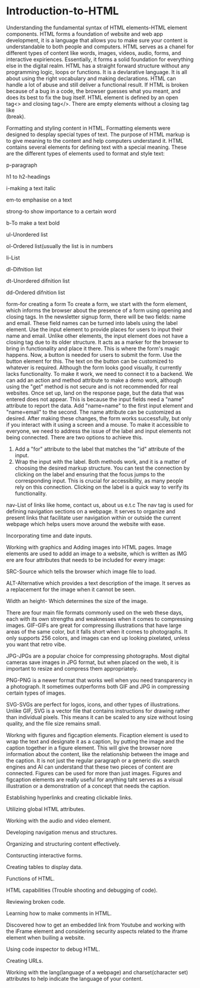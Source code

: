 # Introduction-to-HTML

Understanding the fundamental syntax of HTML elements-HTML element components. 
HTML forms a foundation of website and web app development, it is a language that allows you to make sure your content is understandable to both people and computers.
HTML serves as a chanel for different types of content like words, images, videos, audio, forms, and interactive expiriences. 
Essentially, it forms a solid foundation for everything else in the digital realm.
HTML has a straight forward structure without any programming logic, loops or functions. It is a devlarative language. It is all about using the right vocabulary and making declarations.
HTML can handle a lot of abuse and still deliver a functional result.
If HTML is broken because of a bug in a code, the browser guesses what you meant, and does its best to fix the bug itself. 
HTML element is defined by an open tag<> and closing tag</>. There are empty elements without a closing tag like<br>(break).


Formatting and styling content in HTML.
Formatting elements were designed to desplay special types of text. 
The purpose of HTML markup is to give meaning to the content and help computers understand it. HTML contains several elements for defining text with a special meaning.
These are the different types of elements used to format and style text:

p-paragraph

h1 to h2-headings

i-making a text italic

em-to emphasise on a text

strong-to show importance to a certain word

b-To make a text bold

ul-Unordered list

ol-Ordered list(usually the list is in numbers

li-List

dl-Difnition list

dt-Unordered difnition list

dd-Ordered difnition list

form-for creating a form
To create a form, we start with the form element, which informs the browser about the presence of a form using opening and closing tags. In the newsletter signup form, there will be two fields: name and email. These field names can be turned into labels using the label element. 
Use the input element to provide places for users to input their name and email. Unlike other elements, the input element does not have a closing tag due to its older structure. It acts as a marker for the browser to bring in functionality and place it there. This is where the form's magic happens. 
Now, a button is needed for users to submit the form. Use the button element for this. The text on the button can be customized to whatever is required. Although the form looks good visually, it currently lacks functionality. To make it work, we need to connect it to a backend. We can add an action and method attribute to make a demo work, although using the "get" method is not secure and is not recommended for real websites.
Once set up, land on the response page, but the data that was entered does not appear. This is because the input fields need a "name" attribute to report the data. Add "name=name" to the first input element and "name=email" to the second. The name attribute can be customized as desired. After making these changes, the form works successfully, but only if you interact with it using a screen and a mouse. 
To make it accessible to everyone, we need to address the issue of the label and input elements not being connected. There are two options to achieve this. 
1.	Add a "for" attribute to the label that matches the "id" attribute of the input. 
2.	Wrap the input with the label. 
Both methods work, and it is a matter of choosing the desired markup structure. You can test the connection by clicking on the label and ensuring that the focus jumps to the corresponding input. This is crucial for accessibility, as many people rely on this connection. Clicking on the label is a quick way to verify its functionality. 

nav-List of links like home, contact us, about us e.t.c
The nav tag is used for defining navigation sections on a
webpage. It serves to organize and present links that facilitate
user navigation within or outside the current webpage which helps
users move around the website with ease.



Incorporating time and date inputs.


Working with graphics and Adding images into HTML pages.
Image elements are used to addd an image to a website, which is written as IMG
ere are four attributes that needs to be included for every image:

SRC-Source which tells the browser which image file to load.

ALT-Alternative which provides a text description of the image. It serves as a replacement for the image when it cannot be seen.

Width an height- Which determines the size of the image.

There are four main file formats commonly used on the web these days, each with its own strengths and weaknesses when it comes to compressing images. 
GIF-GIFs are great for compressing illustrations that have large areas of the same color, but it falls short when it comes to photographs. It only supports 256 colors, and images can end up looking pixelated, unless you want that retro vibe. 

JPG-JPGs are a popular choice for compressing photographs. Most digital cameras save images in JPG format, but when placed on the web, it is important to resize and compress them appropriately. 

PNG-PNG is a newer format that works well when you need transparency in a photograph. It sometimes outperforms both GIF and JPG in compressing certain types of images.

SVG-SVGs are perfect for logos, icons, and other types of illustrations. Unlike GIF, SVG is a vector file that contains instructions for drawing rather than individual pixels. This means it can be scaled to any size without losing quality, and the file size remains small. 

Workng with figures and figcaption elements. 
Ficaption element is used to wrap the text and designate it as a caption, by putting the image and the caption together in a figure element. 
This will give the browser nore information about the content, like the relationship between the image and the caption. 
It is not just the regular paragraph or a generic div. search engines and AI can understand that these two pieces of content are connected. 
Figures can be used for more than just images. 
Figures and figcaption elements are really useful for anything taht serves as a visual illustration or a demonstration of a concept that needs the caption. 

Establishing hyperlinks and creating clickable links.

Utilizing global HTML attributes.

Working with the audio and video element.

Developing navigation menus and structures. 

Organizing and structuring content effectively. 

Contsructing interactive forms.

Creating tables to display data.

Functions of HTML.

HTML capabilities (Trouble shooting and debugging of code).

Reviewing broken code.

Learning how to make comments in HTML.

Discovered how to get an embedded link from Youtube and working with the iFrame element and considering security aspects related to the iframe element when builing a website. 

Using code inspector to debug HTML.

Creating URLs.

Working with the lang(language of a webpage) and charset(character set) attributes to help indicate the language of your content.

